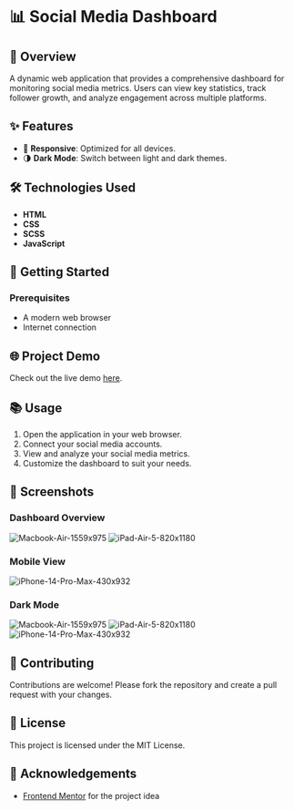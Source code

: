 # 📊 Social Media Dashboard
## 📖 Overview
A dynamic web application that provides a comprehensive dashboard for monitoring social media metrics. Users can view key statistics, track follower growth, and analyze engagement across multiple platforms.

## ✨ Features
- 📱 **Responsive**: Optimized for all devices.
- 🌗 **Dark Mode**: Switch between light and dark themes.

## 🛠️ Technologies Used
- **HTML**
- **CSS**
- **SCSS**
- **JavaScript**

## 🚀 Getting Started
### Prerequisites
- A modern web browser
- Internet connection

## 🌐 Project Demo
Check out the live demo [here](https://surajkumar345678.github.io/Social-Media-Dashboard/).

## 📚 Usage
1. Open the application in your web browser.
2. Connect your social media accounts.
3. View and analyze your social media metrics.
4. Customize the dashboard to suit your needs.

## 📸 Screenshots
### Dashboard Overview
![Macbook-Air-1559x975](https://github.com/user-attachments/assets/d2f6ab1c-8883-47b7-9079-53255ddb22fa)
![iPad-Air-5-820x1180](https://github.com/user-attachments/assets/d5573491-be19-41e0-af78-ee00763bc265)



### Mobile View
![iPhone-14-Pro-Max-430x932](https://github.com/user-attachments/assets/359229d8-fc79-424f-a6f4-d83056d1e606)

### Dark Mode
![Macbook-Air-1559x975](https://github.com/user-attachments/assets/05b9abc6-fc0d-4af2-97e3-ed0d83302370)
![iPad-Air-5-820x1180](https://github.com/user-attachments/assets/441163dd-cb28-448e-a36a-fd68fcc3f15c)
![iPhone-14-Pro-Max-430x932](https://github.com/user-attachments/assets/517e32d3-b662-41a7-8fa9-f0c209beb9cd)

## 🤝 Contributing
Contributions are welcome! Please fork the repository and create a pull request with your changes.

## 📄 License
This project is licensed under the MIT License.

## 🙏 Acknowledgements
- [Frontend Mentor](https://www.frontendmentor.io?ref=challenge) for the project idea
